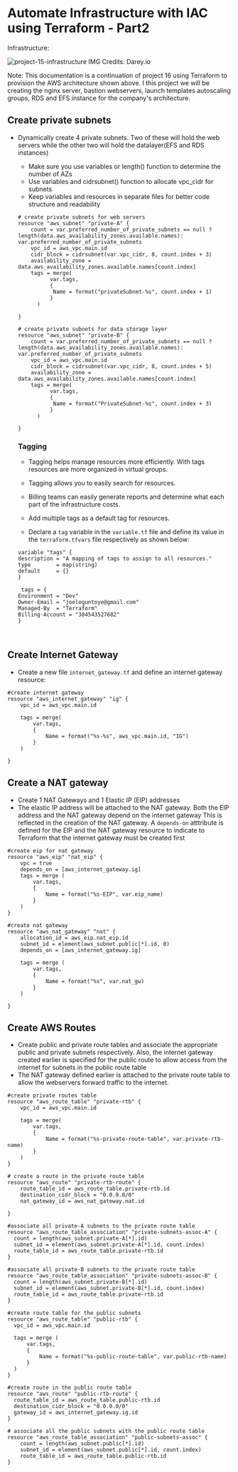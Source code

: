 # Automate Infrastructure with IAC using Terraform - Part2

Infrastructure:

![project-15-infrastructure IMG](https://user-images.githubusercontent.com/23315232/135461812-e94e31b1-526b-4950-b82a-e910ee53773c.png)
Credits: Darey.io

Note:
This documentation is a continuation of project 16 using Terraform to provision the AWS architecture shown above. I this project we will be creating the 
nginx server, bastion webservers, launch templates autoscaling groups, RDS and EFS instance for the company's architecture.

## Create private subnets
- Dynamically create 4 private subnets. Two of these will hold the web servers while the other two will hold the datalayer(EFS and RDS instances)
  - Make sure you use variables or length() function to determine the number of AZs
  - Use variables and cidrsubnet() function to allocate vpc_cidr for subnets
  - Keep variables and resources in separate files for better code structure and readability
  
  ```
  # create private subnets for web servers
  resource "aws_subnet" "private-A" {
      count = var.preferred_number_of_private_subnets == null ? length(data.aws_availability_zones.available.names): var.preferred_number_of_private_subnets
      vpc_id = aws_vpc.main.id
      cidr_block = cidrsubnet(var.vpc_cidr, 8, count.index + 3)
      availability_zone = data.aws_availability_zones.available.names[count.index]    
      tags = merge(
            var.tags,
            {
             Name = format("privateSubnet-%s", count.index + 1)
            }
        )
  
  }    

  # create private subnets for data storage layer
  resource "aws_subnet" "private-B" {
      count = var.preferred_number_of_private_subnets == null ? length(data.aws_availability_zones.available.names): var.preferred_number_of_private_subnets
      vpc_id = aws_vpc.main.id
      cidr_block = cidrsubnet(var.vpc_cidr, 8, count.index + 5)
      availability_zone = data.aws_availability_zones.available.names[count.index]    
      tags = merge(
            var.tags,
            {
             Name = format("PrivateSubnet-%s", count.index + 3)
            }
        )
  
  }  
  
  ```
  
  ### Tagging
  - Tagging helps manage resources more efficiently. With tags resources are more organized in virtual groups. 
  - Tagging allows you to easily search for resources.
  - Billing teams can easily generate reports and determine what each part of the infrastructure costs.
  
  - Add  multiple tags as a default tag for resources.
  - Declare a `tag` variable in the `variable.tf` file and define its value in the `terraform.tfvars` file respectively as shown below:
  
  ```
  variable "tags" {
  description = "A mapping of tags to assign to all resources."
  type        = map(string)
  default     = {}
  }
 
   tags = {
  Environment = "Dev"
  Owner-Email = "joeloguntoye@gmail.com"
  Managed-By  = "Terraform"
  Billing-Account = "384543527682"    
  }
  


## Create Internet Gateway
- Create a new file `internet_gateway.tf` and define an internet gateway resource:
```
#create internet gateway 
resource "aws_internet_gateway" "ig" {
    vpc_id = aws_vpc.main.id

    tags = merge(
        var.tags,
        {
            Name = format("%s-%s", aws_vpc.main.id, "IG")
        }
    )
  
}
```
## Create a NAT gateway
- Create 1 NAT Gateways and 1 Elastic IP (EIP) addresses
- The elastic IP address will be attached to the NAT gateway. Both the EIP address and the NAT gateway depend on the internet gateway 
This is reflected in the creation of the NAT gateway. A `depends-on` atttribute is defined for the EIP and  the NAT gateway resource to indicate to Terraform that the internet gateway must be created first

```
#create eip for nat gateway
resource "aws_eip" "nat_eip" {
    vpc = true
    depends_on = [aws_internet_gateway.ig]
    tags = merge (
        var.tags,
        {
            Name = format("%s-EIP", var.eip_name)
        }
    )
}

#create nat gateway
resource "aws_nat_gateway" "nat" {
    allocation_id = aws_eip.nat_eip.id
    subnet_id = element(aws_subnet.public[*].id, 0)
    depends_on = [aws_internet_gateway.ig]
    
    tags = merge (
        var.tags,
        {
            Name = format("%s", var.nat_gw)
        }
    )
  
}
```
## Create AWS Routes
- Create public and private route tables and associate the appropriate public and private subnets respectively. Also, the internet gateway created earlier is 
specified for the public route to allow access from the internet for subnets in the public route table
- The NAT gateway defined earlier is attached to the private route table to allow the webservers forward traffic to the internet.

```
#create private routes table 
resource "aws_route_table" "private-rtb" {
    vpc_id = aws_vpc.main.id

    tags = merge(
        var.tags,
        {
            Name = format("%s-private-route-table", var.private-rtb-name)
        }
    )
}

# create a route in the private route table
resource "aws_route" "private-rtb-route" {
    route_table_id = aws_route_table.private-rtb.id
    destination_cidr_block = "0.0.0.0/0"
    nat_gateway_id = aws_nat_gateway.nat.id

}

#associate all private-A subnets to the private route table
resource "aws_route_table_association" "private-subnets-assoc-A" {
  count = length(aws_subnet.private-A[*].id)
  subnet_id = element(aws_subnet.private-A[*].id, count.index)
  route_table_id = aws_route_table.private-rtb.id
}

#associate all private-B subnets to the private route table
resource "aws_route_table_association" "private-subnets-assoc-B" {
  count = length(aws_subnet.private-B[*].id)
  subnet_id = element(aws_subnet.private-B[*].id, count.index)
  route_table_id = aws_route_table.private-rtb.id
}

#create route table for the public subnets
resource "aws_route_table" "public-rtb" {
  vpc_id = aws_vpc.main.id

  tags = merge (
      var.tags,
      {
          Name = format("%s-public-route-table", var.public-rtb-name)
      }
  )
}

#create route in the public route table
resource "aws_route" "public-rtb-route" {
  route_table_id = aws_route_table.public-rtb.id
  destination_cidr_block = "0.0.0.0/0"
  gateway_id = aws_internet_gateway.ig.id
}

# associate all the public subnets with the public route table
resource "aws_route_table_association" "public-subnets-assoc" {
    count = length(aws_subnet.public[*].id)
    subnet_id = element(aws_subnet.public[*].id, count.index)
    route_table_id = aws_route_table.public-rtb.id
}

```


  
